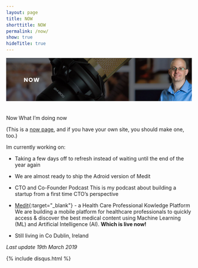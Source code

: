 ```yaml
---
layout: page
title: NOW
shorttitle: NOW
permalink: /now/
show: true
hideTitle: true
---
```


<div class="now-container">
<img src="/images/nowbanner.png" alt="" class="now-container" />

</div>


<BR>
<br>
Now
What I’m doing now

(This is a [now page](https://nownownow.com/), and if you have your own site, you should make one, too.)


Im currently working on:

* Taking a few days off to refresh instead of waiting until the end of the year again

* We are almost ready to ship the Adroid version of Medit

* CTO and Co-Founder Podcast
This is my podcast about building a startup from a first time CTO’s perspective

* [Medit](https://medit.online){:target="_blank"} - a Health Care Professional Kowledge Platform
We are building a mobile platform for healthcare professionals to quickly access & discover the best medical content using Machine Learning (ML) and Artificial Intelligence (AI). **Which is live now!**


* Still living in Co Dublin, Ireland


*Last update 19th March 2019*

<div>
{% include disqus.html %}
</div>
